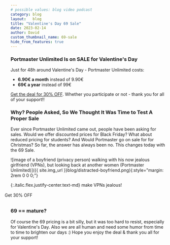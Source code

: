 ```yaml
---
# possible values: blog video podcast
category: blog
layout:   blog
title: "Valentine's Day 69 Sale"
date: 2023-02-14
author: David
custom_thumbnail_name: 69-sale
hide_from_features: true
---
```


### Portmaster Unlimited Is on SALE for Valentine's Day

Just for 48h around Valentine's Day - Portmaster Unlimited costs:

<ul>
  <li><b class="text-white">6.90€ a month</b> instead of 9.90€</li>
  <li><b class="text-white">69€ a year</b> instead of 99€</li>
</ul>

[Get the deal for 30% OFF](/pricing/). Whether you participate or not - thank you for all of your support!!

### Why? People Asked, So We Thought It Was Time to Test A Proper Sale

Ever since Portmaster Unlimited came out, people have been asking for sales. Would we offer discounted prices for Black Friday? What about reduced pricing for students? And Would Portmaster go on sale for for Christmas? So far, the answer has always been no. This changes today with the 69 Sale.

![image of a boyfriend (privacy person) walking with his now jealous girlfriend (VPNs), but looking back at another women (Portmaster Unlimited)]({{ site.img_url }}blog/distracted-boyfriend.png){:style="margin: 2rem 0 0 0;"}

{:.italic.flex.justify-center.text-md}
make VPNs jealous!

<div class="flex space-x-2 max-w-max mx-auto" style="margin-top: 1rem; margin-bottom: 2rem;">
  <div class="flex items-center" style="margin-left: -19px;">
    <div class="flex items-center">
      <div class="btn-primary w-full h-auto py-3 text-md">
        Get 30% OFF
      </div>
    </div>
  </div>
</div>

### 69 == mature?

Of course the 69 pricing is a bit silly, but it was too hard to resist, especially for Valentine's Day. Also we are all human and need some humor from time to time to brighten our days :) Hope you enjoy the deal & thank you all for your support!
